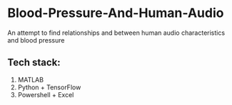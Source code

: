 # Blood-Pressure-And-Human-Audio
An attempt to find relationships and between human audio characteristics and blood pressure

## Tech stack:
1. MATLAB
2. Python + TensorFlow
3. Powershell + Excel
